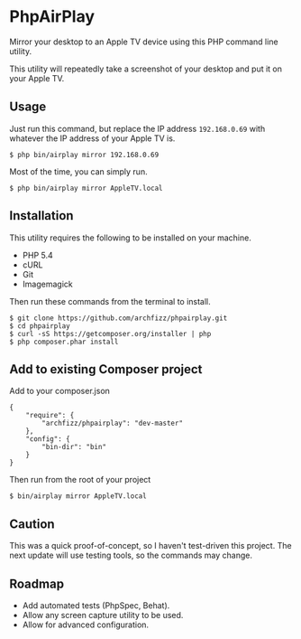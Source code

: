 PhpAirPlay
==========

Mirror your desktop to an Apple TV device using this PHP command line utility.

This utility will repeatedly take a screenshot of your desktop and put it on your Apple TV.


Usage
-----

Just run this command, but replace the IP address `192.168.0.69` with
whatever the IP address of your Apple TV is.

    $ php bin/airplay mirror 192.168.0.69


Most of the time, you can simply run.

    $ php bin/airplay mirror AppleTV.local


Installation
------------

This utility requires the following to be installed on your machine.

  * PHP 5.4
  * cURL
  * Git
  * Imagemagick

Then run these commands from the terminal to install.

    $ git clone https://github.com/archfizz/phpairplay.git
    $ cd phpairplay
    $ curl -sS https://getcomposer.org/installer | php
    $ php composer.phar install


Add to existing Composer project
--------------------------------

Add to your composer.json

    {
        "require": {
            "archfizz/phpairplay": "dev-master"
        },
        "config": {
            "bin-dir": "bin"
        }
    }

Then run from the root of your project

    $ bin/airplay mirror AppleTV.local


Caution
-------

This was a quick proof-of-concept, so I haven't test-driven this project.
The next update will use testing tools, so the commands may change.


Roadmap
-------

  * Add automated tests (PhpSpec, Behat).
  * Allow any screen capture utility to be used.
  * Allow for advanced configuration.
